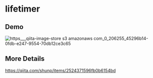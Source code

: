 # lifetimer

## Demo
![https___qiita-image-store s3 amazonaws com_0_206255_45296b14-0fdb-e247-9554-70db12ce3c65](https://user-images.githubusercontent.com/24355719/79191115-71d18600-7e58-11ea-885e-58cd4878d1c4.gif)


## More Details
https://qiita.com/shunp/items/2524371596fb0b6154bd
